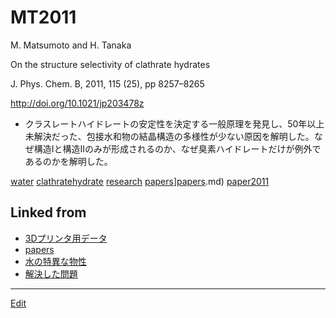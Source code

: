 # MT2011

M. Matsumoto and H. Tanaka

On the structure selectivity of clathrate hydrates

J. Phys. Chem. B, 2011, 115 (25), pp 8257–8265

http://doi.org/10.1021/jp203478z


* クラスレートハイドレートの安定性を決定する一般原理を発見し、50年以上未解決だった、包接水和物の結晶構造の多様性が少ない原因を解明した。なぜ構造Iと構造IIのみが形成されるのか、なぜ臭素ハイドレートだけが例外であるのかを解明した。

[](https://youtu.be/A16LAPU-MO0)



[water](water.md) [clathratehydrate](clathratehydrate.md) [research](research.md) [papers](papers.md)][papers](papers.md).md) [paper2011](paper2011.md)



## Linked from

* [3Dプリンタ用データ](3Dプリンタ用データ.md)
* [papers](papers.md)
* [水の特異な物性](水の特異な物性.md)
* [解決した問題](解決した問題.md)


----
[Edit](https://github.com/vitroid/vitroid.github.io/edit/master/MD/MT2011.md)
